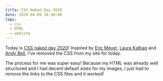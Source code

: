 ```yaml
---
title: CSS Naked Day 2020
date: 2020-04-09 10:30:00
tags:
  - css
  - HTML
  - website
---
```


Today is [CSS naked day 2020](https://css-naked-day.github.io/)! Inspired by [Eric Meyer](https://meyerweb.com/), [Laura Kalbag](https://laurakalbag.com/css-naked-day-2020/) and [Andy Bell](https://hankchizljaw.com/wrote/css-naked-day-2020/), I've removed the CSS from my site for today.

The process for me was super easy! Because my HTML was already well structured and I had decent default sizes for my images, I just had to remove the links to the CSS files and it worked!
